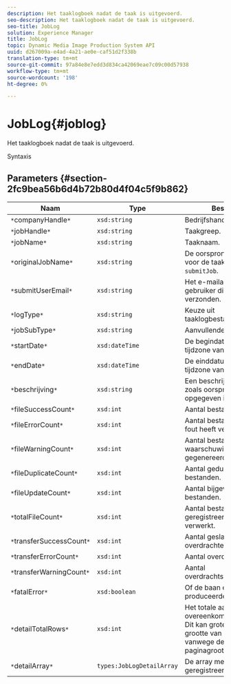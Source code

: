 ```yaml
---
description: Het taaklogboek nadat de taak is uitgevoerd.
seo-description: Het taaklogboek nadat de taak is uitgevoerd.
seo-title: JobLog
solution: Experience Manager
title: JobLog
topic: Dynamic Media Image Production System API
uuid: d267009a-e4ad-4a21-ae0e-caf51d2f338b
translation-type: tm+mt
source-git-commit: 97a84e8e7edd3d834ca42069eae7c09c00d57938
workflow-type: tm+mt
source-wordcount: '198'
ht-degree: 0%

---
```



# JobLog{#joblog}

Het taaklogboek nadat de taak is uitgevoerd.

Syntaxis

## Parameters {#section-2fc9bea56b6d4b72b80d4f04c5f9b862}

| Naam | Type | Beschrijving |
|---|---|---|
| `*`companyHandle`*` | `xsd:string` | Bedrijfshandgreep. |
| `*`jobHandle`*` | `xsd:string` | Taakgreep. |
| `*`jobName`*` | `xsd:string` | Taaknaam. |
| `*`originalJobName`*` | `xsd:string` | De oorspronkelijke naam die voor de taak is ingediend met `submitJob`. |
| `*`submitUserEmail`*` | `xsd:string` | Het e-mailadres van de gebruiker die de taak heeft verzonden. |
| `*`logType`*` | `xsd:string` | Keuze uit taaklogbestandstypen. |
| `*`jobSubType`*` | `xsd:string` | Aanvullende taakgegevens. |
| `*`startDate`*` | `xsd:dateTime` | De begindatum, tijd en tijdzone van de taak. |
| `*`endDate`*` | `xsd:dateTime` | De einddatum, tijd en tijdzone van de taak. |
| `*`beschrijving`*` | `xsd:string` | Een beschrijving van de taak zoals oorspronkelijk opgegeven in `submitJob`. |
| `*`fileSuccessCount`*` | `xsd:int` | Aantal bestanden verwerkt. |
| `*`fileErrorCount`*` | `xsd:int` | Aantal bestanden dat een fout heeft veroorzaakt. |
| `*`fileWarningCount`*` | `xsd:int` | Aantal bestanden dat een waarschuwing heeft gegenereerd. |
| `*`fileDuplicateCount`*` | `xsd:int` | Aantal gedupliceerde bestanden. |
| `*`fileUpdateCount`*` | `xsd:int` | Aantal bijgewerkte bestanden. |
| `*`totalFileCount`*` | `xsd:int` | Aantal bestanden dat door de geregistreerde taak is verwerkt. |
| `*`transferSuccessCount`*` | `xsd:int` | Aantal geslaagde overdrachten. |
| `*`transferErrorCount`*` | `xsd:int` | Aantal overdrachtsfouten. |
| `*`transferWarningCount`*` | `xsd:int` | Aantal overdrachtswaarschuwingen. |
| `*`fatalError`*` | `xsd:boolean` | Of de baan een fatale fout produceerde. |
| `*`detailTotalRows`*` | `xsd:int` | Het totale aantal rijen dat overeenkomt met de query. Dit kan groter zijn dan de grootte van `detailArray` vanwege de limieten van de paginagrootte. |
| `*`detailArray`*` | `types:JobLogDetailArray` | De array met details over de geregistreerde taak. |

